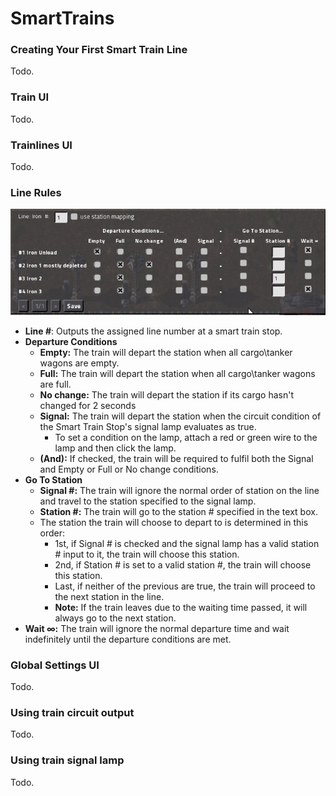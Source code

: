 SmartTrains
===========

### Creating Your First Smart Train Line
Todo.

### Train UI
Todo.

### Trainlines UI
Todo.

### Line Rules
![Line Rules UI](/readme_content/line_rules.png?raw=true "Line Rules UI")
- **Line #**: Outputs the assigned line number at a smart train stop.
- **Departure Conditions**
   - **Empty:** The train will depart the station when all cargo\tanker wagons are empty.
   - **Full:** The train will depart the station when all cargo\tanker wagons are full.
   - **No change:** The train will depart the station if its cargo hasn't changed for 2 seconds
   - **Signal:** The train will depart the station when the circuit condition of the Smart Train Stop's signal lamp evaluates as true.
     - To set a condition on the lamp, attach a red or green wire to the lamp and then click the lamp.
   - **(And):** If checked, the train will be required to fulfil both the Signal and Empty or Full or No change conditions.
- **Go To Station**
   - **Signal #:** The train will ignore the normal order of station on the line and travel to the station specified to the signal lamp.
   - **Station #:** The train will go to the station # specified in the text box.
   - The station the train will choose to depart to is determined in this order:
     - 1st, if Signal # is checked and the signal lamp has a valid station # input to it, the train will choose this station.
     - 2nd, if Station # is set to a valid station #, the train will choose this station.
     - Last, if neither of the previous are true, the train will proceed to the next station in the line.
     - **Note:** If the train leaves due to the waiting time passed, it will always go to the next station.
- **Wait ∞:** The train will ignore the normal departure time and wait indefinitely until the departure conditions are met.

### Global Settings UI
Todo.

### Using train circuit output
Todo.

### Using train signal lamp
Todo.
